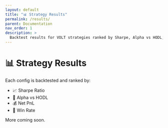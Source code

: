```yaml
---
layout: default
title: "📊 Strategy Results"
permalink: /results/
parent: Documentation
nav_order: 1
description: >
  Backtest results for VOLT strategies ranked by Sharpe, Alpha vs HODL, Win Rate, and PnL. Updated regularly with sweep outputs and summaries.
---
```



# 📊 Strategy Results

Each config is backtested and ranked by:

- 📈 Sharpe Ratio
- 🚀 Alpha vs HODL
- 💰 Net PnL
- 🎯 Win Rate

More coming soon.
